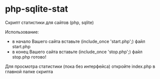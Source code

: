 # php-sqlite-stat
Скрипт статистики для сайтов (php, sqlite)

Использование:
- в начало Вашего сайта вставьте (include_once 'start.php';) файл start.php
- в конец Вашего сайта вставьте (include_once 'stop.php';) файл stop.php
готово!

Для просмотра статистики (пока без интерфейса) откройте index.php в главной папке скрипта

